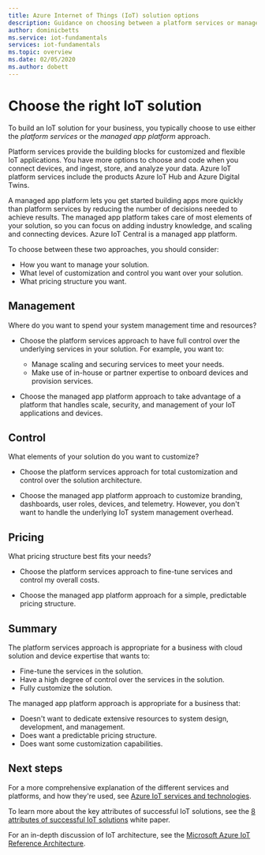 ```yaml
---
title: Azure Internet of Things (IoT) solution options
description: Guidance on choosing between a platform services or managed app platform approach to building an IoT solution. The platform service approach uses services such as IoT Hub and Digital Twins as building blocks. The managed app platform approach uses IoT Central to quickly get started.
author: dominicbetts
ms.service: iot-fundamentals
services: iot-fundamentals
ms.topic: overview
ms.date: 02/05/2020
ms.author: dobett
---
```


# Choose the right IoT solution

To build an IoT solution for your business, you typically choose to use either the *platform services* or the *managed app platform* approach.

Platform services provide the building blocks for customized and flexible IoT applications. You have more options to choose and code when you connect devices, and ingest, store, and analyze your data. Azure IoT platform services include the products Azure IoT Hub and Azure Digital Twins.

A managed app platform lets you get started building apps more quickly than platform services by reducing the number of decisions needed to achieve results. The managed app platform takes care of most elements of your solution, so you can focus on adding industry knowledge, and scaling and connecting devices. Azure IoT Central is a managed app platform.

To choose between these two approaches, you should consider:

- How you want to manage your solution.
- What level of customization and control you want over your solution.
- What pricing structure you want.

## Management

Where do you want to spend your system management time and resources? 

- Choose the platform services approach to have full control over the underlying services in your solution. For example, you want to:

    - Manage scaling and securing services to meet your needs.
    - Make use of in-house or partner expertise to onboard devices and provision services.

- Choose the managed app platform approach to take advantage of a platform that handles scale, security, and management of your IoT applications and devices.

## Control

What elements of your solution do you want to customize?

- Choose the platform services approach for total customization and control over the solution architecture.

- Choose the managed app platform approach to customize branding, dashboards, user roles, devices, and telemetry. However, you don't want to handle the underlying IoT system management overhead.

## Pricing

What pricing structure best fits your needs?

- Choose the platform services approach to fine-tune services and control my overall costs.

- Choose the managed app platform approach for a simple, predictable pricing structure.

## Summary

The platform services approach is appropriate for a business with cloud solution and device expertise that wants to:

- Fine-tune the services in the solution.
- Have a high degree of control over the services in the solution.
- Fully customize the solution.

The managed app platform approach is appropriate for a business that:

- Doesn't want to dedicate extensive resources to system design, development, and management.
- Does want a predictable pricing structure.
- Does want some customization capabilities.

## Next steps

For a more comprehensive explanation of the different services and platforms, and how they're used, see [Azure IoT services and technologies](iot-services-and-technologies.md).

To learn more about the key attributes of successful IoT solutions, see the [8 attributes of successful IoT solutions](https://aka.ms/8attributes) white paper.

For an in-depth discussion of IoT architecture, see the [Microsoft Azure IoT Reference Architecture](https://aka.ms/iotrefarchitecture).
